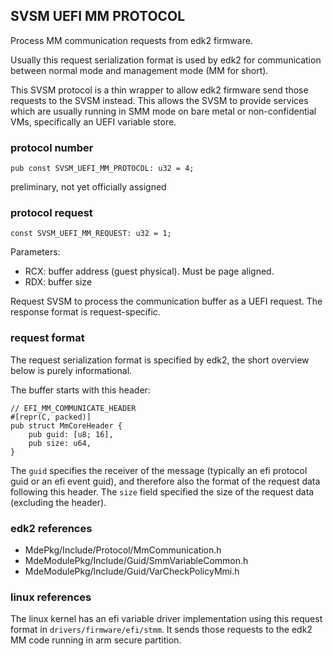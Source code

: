 
## SVSM UEFI MM PROTOCOL

Process MM communication requests from edk2 firmware.

Usually this request serialization format is used by edk2 for
communication between normal mode and management mode (MM for short).

This SVSM protocol is a thin wrapper to allow edk2 firmware send those
requests to the SVSM instead.  This allows the SVSM to provide services
which are usually running in SMM mode on bare metal or
non-confidential VMs, specifically an UEFI variable store.

### protocol number

```
pub const SVSM_UEFI_MM_PROTOCOL: u32 = 4;
```
preliminary, not yet officially assigned

### protocol request

```
const SVSM_UEFI_MM_REQUEST: u32 = 1;
```
Parameters:
 * RCX: buffer address (guest physical).  Must be page aligned.
 * RDX: buffer size

Request SVSM to process the communication buffer as a UEFI request.
The response format is request-specific.

### request format

The request serialization format is specified by edk2, the short
overview below is purely informational.

The buffer starts with this header:

```
// EFI_MM_COMMUNICATE_HEADER
#[repr(C, packed)]
pub struct MmCoreHeader {
    pub guid: [u8; 16],
    pub size: u64,
}
```

The `guid` specifies the receiver of the message (typically an efi
protocol guid or an efi event guid), and therefore also the format of
the request data following this header.  The `size` field specified
the size of the request data (excluding the header).

### edk2 references

 * MdePkg/Include/Protocol/MmCommunication.h
 * MdeModulePkg/Include/Guid/SmmVariableCommon.h
 * MdeModulePkg/Include/Guid/VarCheckPolicyMmi.h

### linux references

The linux kernel has an efi variable driver implementation using this
request format in `drivers/firmware/efi/stmm`.  It sends those
requests to the edk2 MM code running in arm secure partition.
